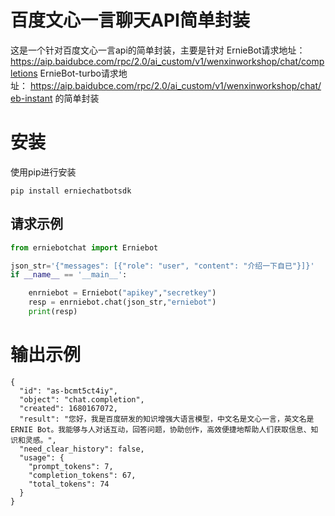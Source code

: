 # 百度文心一言聊天API简单封装
这是一个针对百度文心一言api的简单封装，主要是针对
ErnieBot请求地址：https://aip.baidubce.com/rpc/2.0/ai_custom/v1/wenxinworkshop/chat/completions
ErnieBot-turbo请求地址： https://aip.baidubce.com/rpc/2.0/ai_custom/v1/wenxinworkshop/chat/eb-instant
的简单封装

# 安装
使用pip进行安装
```
pip install erniechatbotsdk
```


## 请求示例
```python
from erniebotchat import Erniebot

json_str='{"messages": [{"role": "user", "content": "介绍一下自已"}]}'
if __name__ == '__main__':

    enrniebot = Erniebot("apikey","secretkey")
    resp = enrniebot.chat(json_str,"erniebot")
    print(resp)

```

# 输出示例
```
{
  "id": "as-bcmt5ct4iy",
  "object": "chat.completion",
  "created": 1680167072,
  "result": "您好，我是百度研发的知识增强大语言模型，中文名是文心一言，英文名是ERNIE Bot。我能够与人对话互动，回答问题，协助创作，高效便捷地帮助人们获取信息、知识和灵感。",
  "need_clear_history": false,
  "usage": {
    "prompt_tokens": 7,
    "completion_tokens": 67,
    "total_tokens": 74
  }
}
```

